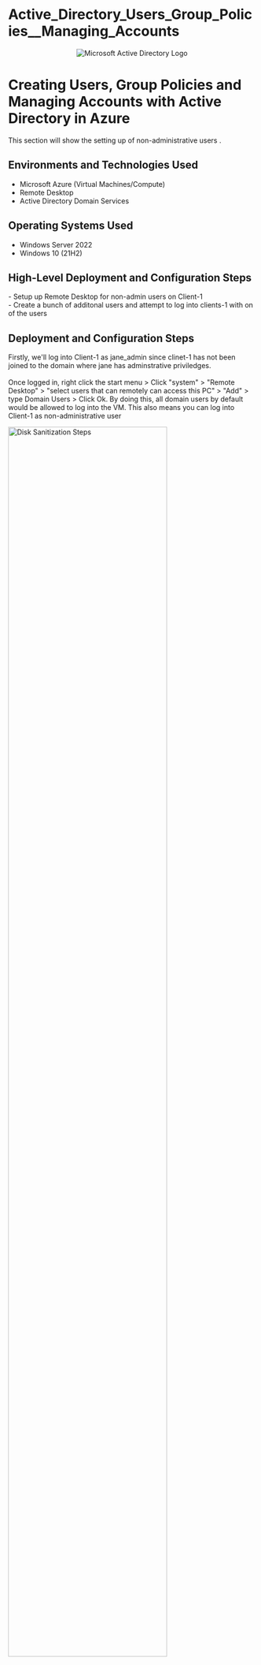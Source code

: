# Active_Directory_Users_Group_Policies__Managing_Accounts

<p align="center">
<img src="https://i.imgur.com/dD3HdHo.jpeg" alt="Microsoft Active Directory Logo"/>
</p>

<h1>Creating Users, Group Policies and Managing Accounts with Active Directory in Azure</h1>
This section will show the setting up of non-administrative users   .<br />


<h2>Environments and Technologies Used</h2>

- Microsoft Azure (Virtual Machines/Compute)
- Remote Desktop
- Active Directory Domain Services

<h2>Operating Systems Used </h2>

- Windows Server 2022
- Windows 10 (21H2)

<h2>High-Level Deployment and Configuration Steps</h2>
- Setup up Remote Desktop for non-admin users on Client-1<br />
- Create a bunch of additonal users and attempt to log into clients-1 with on of the users

<h2>Deployment and Configuration Steps</h2>

<p>
Firstly, we'll log into Client-1 as jane_admin since clinet-1 has not been joined to the domain where jane has adminstrative priviledges.<br /><br />
Once logged in, right click the start menu > Click "system" > "Remote Desktop" > "select users that can remotely can access this PC" > "Add" > type Domain Users > Click Ok. By doing this, all domain users by default would be allowed to log into the VM.  This also means you can log into Client-1 as non-administrative user
</p>

<p>
<img src="https://i.imgur.com/4VVOfHM.png" height="80%" width="80%" alt="Disk Sanitization Steps"/>
</p>
<br /><br />

<p>
Now, we'll log into DC-1 the users would be created. Open Powershell ISE as an administrator, create a new file and input a script that would create users. The script as seen below will create 1000 users with random names
</p>

<p>
<img src="https://i.imgur.com/CnqVfHk.png" height="80%" width="80%" alt="Disk Sanitization Steps"/>
</p>
<br /><br />

<p>
Once the run buttin is clicked, the user accounts will be created. 
</p>

<p>
<img src="https://i.imgur.com/5BBrCqY.png" height="80%" width="80%" alt="Disk Sanitization Steps"/>
</p>
<br /><br />


<p>
Now the users have been created, we'll pick any user account and attempt to log into it. It should work because these users are members of the domain. Let's go with "jaca.nun" 
</p>

<p>
<img src="https://i.imgur.com/ogJ8zNW.png" height="80%" width="80%" alt="Disk Sanitization Steps"/>
</p>
<br /><br />


<p>
Before we log in, let's checkout the details of this user account
</p>

<p>
<img src="" height="80%" width="80%" alt="Disk Sanitization Steps"/>
</p>
<br /><br />

